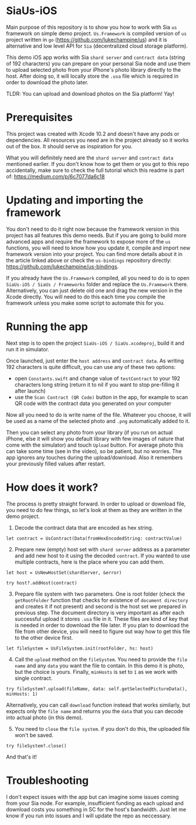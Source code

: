 # SiaUs-iOS

Main purpose of this repository is to show you how to work with Sia `us` framework on simple demo project. `Us.Framework` is compiled version of `us` project written in `go` (https://github.com/lukechampine/us) and it is alternative and low level API for `Sia` (decentralized cloud storage platform).

This demo iOS app works with Sia `shard server` and `contract data` (string of 192 characters) you can prepare on your personal Sia node and use them to upload selected photo from your iPhone's photo library directly to the host. After doing so, it will locally store the `.usa` file which is required in order to download the photo later.

TLDR: You can upload and download photos on the Sia platform! Yay!

# Prerequisites

This project was created with Xcode 10.2 and doesn't have any pods or dependencies. All resources you need are in the project already so it works out of the box. It should serve as inspiration for you.

What you will definitely need are the `shard server` and `contract data` mentioned earlier. If you don't know how to get them or you got to this repo accidentally, make sure to check the full tutorial which this readme is part of: https://medium.com/p/6c7077da6c18

# Updating and importing the framework

You don't need to do it right now because the framework version in this project has all features this demo needs. But if you are going to build more advanced apps and require the framework to expose more of the `us` functions, you will need to know how you update it, compile and import new framework version into your project. You can find more details about it in the article linked above or check the `us-bindings` repository directly: https://github.com/lukechampine/us-bindings.

If you already have the `Us.Framework` compiled, all you need to do is to open `SiaUs-iOS / SiaUs / Frameworks` folder and replace the `Us.Framework` there. Alternatively, you can just delete old one and drag the new version in the Xcode directly. You will need to do this each time you compile the framework unless you make some script to automate this for you.

# Running the app

Next step is to open the project `SiaUs-iOS / SiaUs.xcodeproj`, build it and run it in simulator.

Once launched, just enter the `host address` and `contract data`. As writing 192 characters is quite difficult, you can use any of these two options:

- open `Constants.swift` and change value of `testContract` to your 192 characters long string (return it to nil if you want to stop pre-filling it after launch)
- use the `Scan Contract (QR Code)` button in the app, for example to scan QR code with the contract data you generated on your computer

Now all you need to do is write name of the file. Whatever you choose, it will be used as a name of the selected photo and `.png` automatically added to it.

Then you can select any photo from your library (if you run on actual iPhone, else it will show you default library with few images of nature that come with the simulator) and touch `Upload` button. For average photo this can take some time (see in the video), so be patient, but no worries. The app ignores any touches during the upload/download. Also it remembers your previously filled values after restart.

# How does it work?

The process is pretty straight forward. In order to upload or download file, you need to do few things, so let's look at them as they are written in the demo project.

1. Decode the contract data that are encoded as hex string.

`let contract = UsContract(Data(fromHexEncodedString: contractValue)`

2. Prepare new (empty) host set with `shard server` address as a parameter and add new host to it using the decoded `contract`. If you wanted to use multiple contracts, here is the place where you can add them.

`let host = UsNewHostSet(shardServer, &error)`

`try host?.addHost(contract)`

3) Prepare file system with two parameters. One is root folder (check the `getRootFolder` function that checks for existence of `document directory` and creates it if not present) and second is the host set we prepared in previous step. The document directory is very important as after each successful upload it stores `.usa` file in it. These files are kind of key that is needed in order to download the file later. If you plan to download the file from other device, you will need to figure out way how to get this file to the other device first.

`let fileSystem = UsFileSystem.init(rootFolder, hs: host)`

4) Call the `upload` method on the `fileSystem`. You need to provide the `file name` and any `data` you want the file to contain. In this demo it is photo, but the choice is yours. Finally, `minHosts` is set to `1` as we work with single contract.

`try fileSystem?.upload(fileName, data: self.getSelectedPictureData(), minHosts: 1)`

Alternatively, you can call `download` function instead that works similarly, but expects only the `file name` and returns you the `data` that you can decode into actual photo (in this demo).

5) You need to `close` the `file system`. if you don't do this, the uploaded file won't be saved.

`try fileSystem?.close()`

And that's it!

# Troubleshooting

I don't expect issues with the app but can imagine some issues coming from your Sia node. For example, insufficient funding as each upload and download costs you something in SC for the host's bandwidth. Just let me know if you run into issues and I will update the repo as neccessary.

